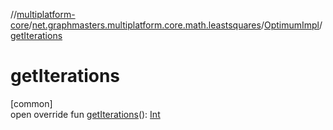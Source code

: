 //[multiplatform-core](../../../index.md)/[net.graphmasters.multiplatform.core.math.leastsquares](../index.md)/[OptimumImpl](index.md)/[getIterations](get-iterations.md)

# getIterations

[common]\
open override fun [getIterations](get-iterations.md)(): [Int](https://kotlinlang.org/api/latest/jvm/stdlib/kotlin/-int/index.html)
